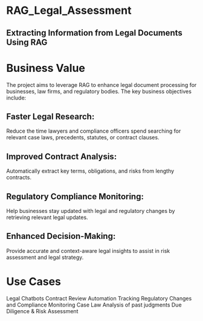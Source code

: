 # RAG_Legal_Assessment
## Extracting Information from Legal Documents Using RAG
# Business Value
The project aims to leverage RAG to enhance legal document processing for businesses, law firms, and regulatory bodies. The key business objectives include:

## Faster Legal Research:
Reduce the time lawyers and compliance officers spend searching for relevant case laws, precedents, statutes, or contract clauses.
## Improved Contract Analysis:
Automatically extract key terms, obligations, and risks from lengthy contracts.
## Regulatory Compliance Monitoring:
Help businesses stay updated with legal and regulatory changes by retrieving relevant legal updates.
## Enhanced Decision-Making:
Provide accurate and context-aware legal insights to assist in risk assessment and legal strategy.
# Use Cases
Legal Chatbots
Contract Review Automation
Tracking Regulatory Changes and Compliance Monitoring
Case Law Analysis of past judgments
Due Diligence & Risk Assessment
